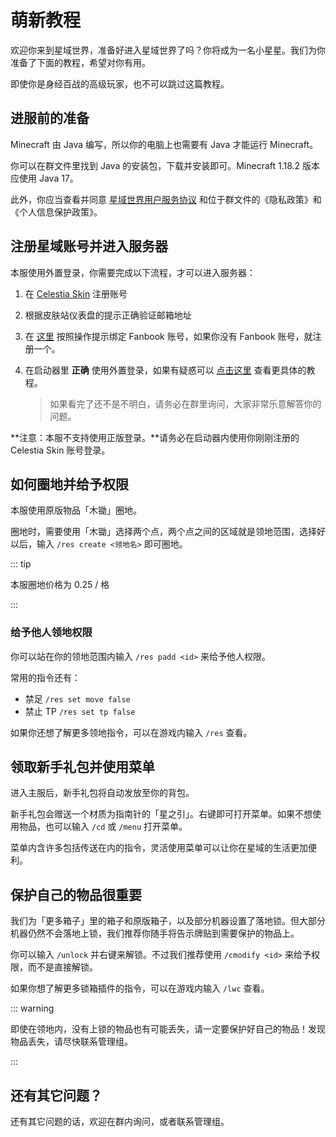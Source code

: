 # 萌新教程

欢迎你来到星域世界，准备好进入星域世界了吗？你将成为一名小星星。我们为你准备了下面的教程，希望对你有用。

即使你是身经百战的高级玩家，也不可以跳过这篇教程。

## 进服前的准备

Minecraft 由 Java 编写，所以你的电脑上也需要有 Java 才能运行 Minecraft。

你可以在群文件里找到 Java 的安装包，下载并安装即可。Minecraft 1.18.2 版本应使用 Java 17。

此外，你应当查看并同意 [星域世界用户服务协议](https://docs.qq.com/doc/DYVp3bG9aVHNOWWth) 和位于群文件的《隐私政策》和《个人信息保护政策》。

## 注册星域账号并进入服务器

本服使用外置登录，你需要完成以下流程，才可以进入服务器：

1. 在 [Celestia Skin](https://skin.mcstaralliance.com) 注册账号

2. 根据皮肤站仪表盘的提示正确验证邮箱地址

3. 在 [这里](https://skin.mcstaralliance.com/user/link) 按照操作提示绑定 Fanbook 账号，如果你没有 Fanbook 账号，就注册一个。

4. 在启动器里 **正确** 使用外置登录，如果有疑惑可以 [点击这里](https://docs.qq.com/doc/DYUVyb2lPRmhVV3ZN) 查看更具体的教程。

   >  如果看完了还不是不明白，请务必在群里询问，大家非常乐意解答你的问题。

**注意：本服不支持使用正版登录。**请务必在启动器内使用你刚刚注册的 Celestia Skin 账号登录。

## 如何圈地并给予权限

本服使用原版物品「木锄」圈地。

圈地时，需要使用「木锄」选择两个点，两个点之间的区域就是领地范围，选择好以后，输入 `/res create <领地名>` 即可圈地。

::: tip

本服圈地价格为 0.25 / 格

:::

### 给予他人领地权限

你可以站在你的领地范围内输入 `/res padd <id>` 来给予他人权限。

常用的指令还有：

- 禁足 `/res set move false`
- 禁止 TP `/res set tp false`

如果你还想了解更多领地指令，可以在游戏内输入 `/res` 查看。

## 领取新手礼包并使用菜单

进入主服后，新手礼包将自动发放至你的背包。

新手礼包会赠送一个材质为指南针的「星之引」。右键即可打开菜单。如果不想使用物品，也可以输入 `/cd` 或 `/menu` 打开菜单。

菜单内含许多包括传送在内的指令，灵活使用菜单可以让你在星域的生活更加便利。

## 保护自己的物品很重要

我们为「更多箱子」里的箱子和原版箱子，以及部分机器设置了落地锁。但大部分机器仍然不会落地上锁，我们推荐你随手将告示牌贴到需要保护的物品上。

你可以输入 `/unlock` 并右键来解锁。不过我们推荐使用 `/cmodify <id>` 来给予权限，而不是直接解锁。

如果你想了解更多锁箱插件的指令，可以在游戏内输入 `/lwc` 查看。

::: warning

即使在领地内，没有上锁的物品也有可能丢失，请一定要保护好自己的物品！发现物品丢失，请尽快联系管理组。

:::

## 还有其它问题？

还有其它问题的话，欢迎在群内询问，或者联系管理组。
